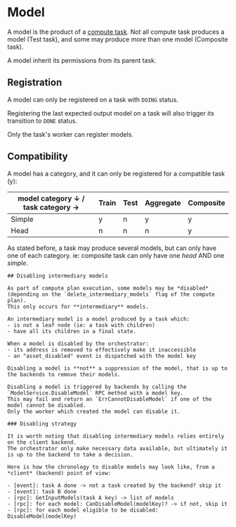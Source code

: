 # Model

A model is the product of a [compute task](./computetask.md).
Not all compute task produces a model (Test task), and some may produce more than one model (Composite task).

A model inherit its permissions from its parent task.

## Registration

A model can only be registered on a task with `DOING` status.

Registering the last expected output model on a task will also trigger its transition to `DONE` status.

Only the task's worker can register models.

## Compatibility

A model has a category, and it can only be registered for a compatible task (y):

| model category ↓ / task category → | Train | Test | Aggregate | Composite |
|------------------------------------|-------|------|-----------|-----------|
| Simple                             | y     | n    | y         | y         |
| Head                               | n     | n    | n         | y         |

As stated before, a task may produce several models, but can only have one of each category.
ie: composite task can only have one *head* AND one *simple*.

```suggestion
## Disabling intermediary models

As part of compute plan execution, some models may be *disabled* (depending on the `delete_intermediary_models` flag of the compute plan).
This only occurs for **intermediary** models.

An intermediary model is a model produced by a task which:
- is not a leaf node (ie: a task with children)
- have all its children in a final state.

When a model is disabled by the orchestrator:
- its address is removed to effectively make it inaccessible
- an "asset_disabled" event is dispatched with the model key

Disabling a model is **not** a suppression of the model, that is up to the backends to remove their models.

Disabling a model is triggered by backends by calling the `ModelService.DisableModel` RPC method with a model key.
This may fail and return an `ErrCannotDisableModel` if one of the model cannot be disabled.
Only the worker which created the model can disable it.

### Disabling strategy

It is worth noting that disabling intermediary models relies entirely on the client backend.
The orchestrator only make necessary data available, but ultimately it is up to the backend to take a decision.

Here is how the chronology to disable models may look like, from a *client* (backend) point of view:

- [event]: task A done -> not a task created by the backend? skip it
- [event]: task B done
- [rpc]: GetInputModels(task A key) -> list of models
- [rpc]: for each model: CanDisableModel(modelKey)? -> if not, skip it
- [rpc]: for each model eligible to be disabled: DisableModel(modelKey)
